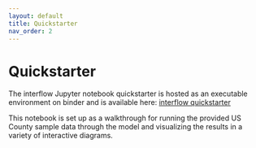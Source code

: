 ```yaml
---
layout: default
title: Quickstarter
nav_order: 2
---
```


# Quickstarter

The interflow Jupyter notebook quickstarter is hosted as an executable environment on binder and is available here: [interflow quickstarter]()

This notebook is set up as a walkthrough for running the provided US County sample data through the model and visualizing the results in a variety of interactive diagrams.
